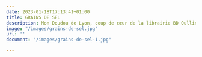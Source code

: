 ```yaml
---
date: 2023-01-18T17:13:41+01:00
title: GRAINS DE SEL
description: Mon Doudou de Lyon, coup de cœur de la librairie BD Oullins !
image: "/images/grains-de-sel.jpg"
url: ''
document: "/images/grains-de-sel-1.jpg"

---
```

